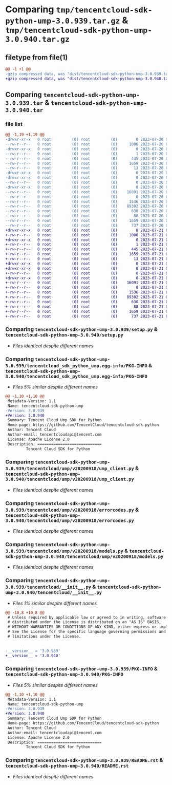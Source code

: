 # Comparing `tmp/tencentcloud-sdk-python-ump-3.0.939.tar.gz` & `tmp/tencentcloud-sdk-python-ump-3.0.940.tar.gz`

## filetype from file(1)

```diff
@@ -1 +1 @@
-gzip compressed data, was "dist/tencentcloud-sdk-python-ump-3.0.939.tar", last modified: Thu Jul 20 00:36:59 2023, max compression
+gzip compressed data, was "dist/tencentcloud-sdk-python-ump-3.0.940.tar", last modified: Fri Jul 21 00:55:22 2023, max compression
```

## Comparing `tencentcloud-sdk-python-ump-3.0.939.tar` & `tencentcloud-sdk-python-ump-3.0.940.tar`

### file list

```diff
@@ -1,19 +1,19 @@
-drwxr-xr-x   0 root         (0) root         (0)        0 2023-07-20 00:36:59.000000 tencentcloud-sdk-python-ump-3.0.939/
--rw-r--r--   0 root         (0) root         (0)     1006 2023-07-20 00:36:59.000000 tencentcloud-sdk-python-ump-3.0.939/setup.py
-drwxr-xr-x   0 root         (0) root         (0)        0 2023-07-20 00:36:59.000000 tencentcloud-sdk-python-ump-3.0.939/tencentcloud_sdk_python_ump.egg-info/
--rw-r--r--   0 root         (0) root         (0)        1 2023-07-20 00:36:59.000000 tencentcloud-sdk-python-ump-3.0.939/tencentcloud_sdk_python_ump.egg-info/dependency_links.txt
--rw-r--r--   0 root         (0) root         (0)      445 2023-07-20 00:36:59.000000 tencentcloud-sdk-python-ump-3.0.939/tencentcloud_sdk_python_ump.egg-info/SOURCES.txt
--rw-r--r--   0 root         (0) root         (0)     1659 2023-07-20 00:36:59.000000 tencentcloud-sdk-python-ump-3.0.939/tencentcloud_sdk_python_ump.egg-info/PKG-INFO
--rw-r--r--   0 root         (0) root         (0)       13 2023-07-20 00:36:59.000000 tencentcloud-sdk-python-ump-3.0.939/tencentcloud_sdk_python_ump.egg-info/top_level.txt
-drwxr-xr-x   0 root         (0) root         (0)        0 2023-07-20 00:36:59.000000 tencentcloud-sdk-python-ump-3.0.939/tencentcloud/
-drwxr-xr-x   0 root         (0) root         (0)        0 2023-07-20 00:36:59.000000 tencentcloud-sdk-python-ump-3.0.939/tencentcloud/ump/
--rw-r--r--   0 root         (0) root         (0)        0 2023-07-20 00:36:59.000000 tencentcloud-sdk-python-ump-3.0.939/tencentcloud/ump/__init__.py
-drwxr-xr-x   0 root         (0) root         (0)        0 2023-07-20 00:36:59.000000 tencentcloud-sdk-python-ump-3.0.939/tencentcloud/ump/v20200918/
--rw-r--r--   0 root         (0) root         (0)    16091 2023-07-20 00:36:59.000000 tencentcloud-sdk-python-ump-3.0.939/tencentcloud/ump/v20200918/ump_client.py
--rw-r--r--   0 root         (0) root         (0)        0 2023-07-20 00:36:59.000000 tencentcloud-sdk-python-ump-3.0.939/tencentcloud/ump/v20200918/__init__.py
--rw-r--r--   0 root         (0) root         (0)     1536 2023-07-20 00:36:59.000000 tencentcloud-sdk-python-ump-3.0.939/tencentcloud/ump/v20200918/errorcodes.py
--rw-r--r--   0 root         (0) root         (0)    89302 2023-07-20 00:36:59.000000 tencentcloud-sdk-python-ump-3.0.939/tencentcloud/ump/v20200918/models.py
--rw-r--r--   0 root         (0) root         (0)      630 2023-07-20 00:36:59.000000 tencentcloud-sdk-python-ump-3.0.939/tencentcloud/__init__.py
--rw-r--r--   0 root         (0) root         (0)       88 2023-07-20 00:36:59.000000 tencentcloud-sdk-python-ump-3.0.939/setup.cfg
--rw-r--r--   0 root         (0) root         (0)     1659 2023-07-20 00:36:59.000000 tencentcloud-sdk-python-ump-3.0.939/PKG-INFO
--rw-r--r--   0 root         (0) root         (0)      737 2023-07-20 00:36:59.000000 tencentcloud-sdk-python-ump-3.0.939/README.rst
+drwxr-xr-x   0 root         (0) root         (0)        0 2023-07-21 00:55:22.000000 tencentcloud-sdk-python-ump-3.0.940/
+-rw-r--r--   0 root         (0) root         (0)     1006 2023-07-21 00:55:22.000000 tencentcloud-sdk-python-ump-3.0.940/setup.py
+drwxr-xr-x   0 root         (0) root         (0)        0 2023-07-21 00:55:22.000000 tencentcloud-sdk-python-ump-3.0.940/tencentcloud_sdk_python_ump.egg-info/
+-rw-r--r--   0 root         (0) root         (0)        1 2023-07-21 00:55:22.000000 tencentcloud-sdk-python-ump-3.0.940/tencentcloud_sdk_python_ump.egg-info/dependency_links.txt
+-rw-r--r--   0 root         (0) root         (0)      445 2023-07-21 00:55:22.000000 tencentcloud-sdk-python-ump-3.0.940/tencentcloud_sdk_python_ump.egg-info/SOURCES.txt
+-rw-r--r--   0 root         (0) root         (0)     1659 2023-07-21 00:55:22.000000 tencentcloud-sdk-python-ump-3.0.940/tencentcloud_sdk_python_ump.egg-info/PKG-INFO
+-rw-r--r--   0 root         (0) root         (0)       13 2023-07-21 00:55:22.000000 tencentcloud-sdk-python-ump-3.0.940/tencentcloud_sdk_python_ump.egg-info/top_level.txt
+drwxr-xr-x   0 root         (0) root         (0)        0 2023-07-21 00:55:22.000000 tencentcloud-sdk-python-ump-3.0.940/tencentcloud/
+drwxr-xr-x   0 root         (0) root         (0)        0 2023-07-21 00:55:22.000000 tencentcloud-sdk-python-ump-3.0.940/tencentcloud/ump/
+-rw-r--r--   0 root         (0) root         (0)        0 2023-07-21 00:55:22.000000 tencentcloud-sdk-python-ump-3.0.940/tencentcloud/ump/__init__.py
+drwxr-xr-x   0 root         (0) root         (0)        0 2023-07-21 00:55:22.000000 tencentcloud-sdk-python-ump-3.0.940/tencentcloud/ump/v20200918/
+-rw-r--r--   0 root         (0) root         (0)    16091 2023-07-21 00:55:22.000000 tencentcloud-sdk-python-ump-3.0.940/tencentcloud/ump/v20200918/ump_client.py
+-rw-r--r--   0 root         (0) root         (0)        0 2023-07-21 00:55:22.000000 tencentcloud-sdk-python-ump-3.0.940/tencentcloud/ump/v20200918/__init__.py
+-rw-r--r--   0 root         (0) root         (0)     1536 2023-07-21 00:55:22.000000 tencentcloud-sdk-python-ump-3.0.940/tencentcloud/ump/v20200918/errorcodes.py
+-rw-r--r--   0 root         (0) root         (0)    89302 2023-07-21 00:55:22.000000 tencentcloud-sdk-python-ump-3.0.940/tencentcloud/ump/v20200918/models.py
+-rw-r--r--   0 root         (0) root         (0)      630 2023-07-21 00:55:22.000000 tencentcloud-sdk-python-ump-3.0.940/tencentcloud/__init__.py
+-rw-r--r--   0 root         (0) root         (0)       88 2023-07-21 00:55:22.000000 tencentcloud-sdk-python-ump-3.0.940/setup.cfg
+-rw-r--r--   0 root         (0) root         (0)     1659 2023-07-21 00:55:22.000000 tencentcloud-sdk-python-ump-3.0.940/PKG-INFO
+-rw-r--r--   0 root         (0) root         (0)      737 2023-07-21 00:55:22.000000 tencentcloud-sdk-python-ump-3.0.940/README.rst
```

### Comparing `tencentcloud-sdk-python-ump-3.0.939/setup.py` & `tencentcloud-sdk-python-ump-3.0.940/setup.py`

 * *Files identical despite different names*

### Comparing `tencentcloud-sdk-python-ump-3.0.939/tencentcloud_sdk_python_ump.egg-info/PKG-INFO` & `tencentcloud-sdk-python-ump-3.0.940/tencentcloud_sdk_python_ump.egg-info/PKG-INFO`

 * *Files 5% similar despite different names*

```diff
@@ -1,10 +1,10 @@
 Metadata-Version: 1.1
 Name: tencentcloud-sdk-python-ump
-Version: 3.0.939
+Version: 3.0.940
 Summary: Tencent Cloud Ump SDK for Python
 Home-page: https://github.com/TencentCloud/tencentcloud-sdk-python
 Author: Tencent Cloud
 Author-email: tencentcloudapi@tencent.com
 License: Apache License 2.0
 Description: ============================
         Tencent Cloud SDK for Python
```

### Comparing `tencentcloud-sdk-python-ump-3.0.939/tencentcloud/ump/v20200918/ump_client.py` & `tencentcloud-sdk-python-ump-3.0.940/tencentcloud/ump/v20200918/ump_client.py`

 * *Files identical despite different names*

### Comparing `tencentcloud-sdk-python-ump-3.0.939/tencentcloud/ump/v20200918/errorcodes.py` & `tencentcloud-sdk-python-ump-3.0.940/tencentcloud/ump/v20200918/errorcodes.py`

 * *Files identical despite different names*

### Comparing `tencentcloud-sdk-python-ump-3.0.939/tencentcloud/ump/v20200918/models.py` & `tencentcloud-sdk-python-ump-3.0.940/tencentcloud/ump/v20200918/models.py`

 * *Files identical despite different names*

### Comparing `tencentcloud-sdk-python-ump-3.0.939/tencentcloud/__init__.py` & `tencentcloud-sdk-python-ump-3.0.940/tencentcloud/__init__.py`

 * *Files 1% similar despite different names*

```diff
@@ -10,8 +10,8 @@
 # Unless required by applicable law or agreed to in writing, software
 # distributed under the License is distributed on an "AS IS" BASIS,
 # WITHOUT WARRANTIES OR CONDITIONS OF ANY KIND, either express or implied.
 # See the License for the specific language governing permissions and
 # limitations under the License.
 
 
-__version__ = '3.0.939'
+__version__ = '3.0.940'
```

### Comparing `tencentcloud-sdk-python-ump-3.0.939/PKG-INFO` & `tencentcloud-sdk-python-ump-3.0.940/PKG-INFO`

 * *Files 5% similar despite different names*

```diff
@@ -1,10 +1,10 @@
 Metadata-Version: 1.1
 Name: tencentcloud-sdk-python-ump
-Version: 3.0.939
+Version: 3.0.940
 Summary: Tencent Cloud Ump SDK for Python
 Home-page: https://github.com/TencentCloud/tencentcloud-sdk-python
 Author: Tencent Cloud
 Author-email: tencentcloudapi@tencent.com
 License: Apache License 2.0
 Description: ============================
         Tencent Cloud SDK for Python
```

### Comparing `tencentcloud-sdk-python-ump-3.0.939/README.rst` & `tencentcloud-sdk-python-ump-3.0.940/README.rst`

 * *Files identical despite different names*


